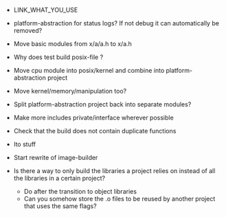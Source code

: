 - LINK_WHAT_YOU_USE
- platform-abstraction for status logs? If not debug it can automatically be removed?
- Move basic modules from x/a/a.h to x/a.h
- Why does test build posix-file ?
- Move cpu module into posix/kernel and combine into platform-abstraction project
- Move kernel/memory/manipulation too?
- Split platform-abstraction project back into separate modules?
- Make more includes private/interface wherever possible
- Check that the build does not contain duplicate functions
- lto stuff
- Start rewrite of image-builder

- Is there a way to only build the libraries a project relies on instead of all the libraries in a certain project?
  - Do after the transition to object libraries
  - Can you somehow store the .o files to be reused by another project that uses the same flags?
